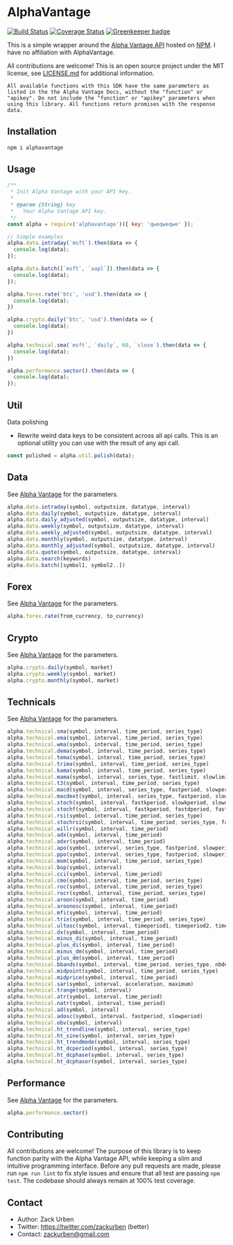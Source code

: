 # AlphaVantage

[![Build Status](https://travis-ci.org/zackurben/alphavantage.svg?branch=master)](https://travis-ci.org/zackurben/alphavantage)
[![Coverage Status](https://coveralls.io/repos/github/zackurben/alphavantage/badge.svg?branch=master)](https://coveralls.io/github/zackurben/alphavantage?branch=master)
[![Greenkeeper badge](https://badges.greenkeeper.io/zackurben/alphavantage.svg)](https://greenkeeper.io/)

This is a simple wrapper around the [Alpha Vantage API](https://www.alphavantage.co/documentation/) hosted on [NPM](https://www.npmjs.com/package/alphavantage). I have no affiliation with AlphaVantage.

All contributions are welcome! This is an open source project under the MIT license, see [LICENSE.md](LICENSE.md) for additional information.

`All available functions with this SDK have the same parameters as listed in the the Alpha Vantage Docs, without the "function" or "apikey". Do not include the "function" or "apikey" parameters when using this library. All functions return promises with the response data.`

## Installation
```bash
npm i alphavantage
```

## Usage

```javascript
/**
 * Init Alpha Vantage with your API key.
 *
 * @param {String} key
 *   Your Alpha Vantage API key.
 */
const alpha = require('alphavantage')({ key: 'qweqweqwe' });

// Simple examples
alpha.data.intraday(`msft`).then(data => {
  console.log(data);
});

alpha.data.batch([`msft`, `aapl`]).then(data => {
  console.log(data);
});

alpha.forex.rate('btc', 'usd').then(data => {
  console.log(data);
})

alpha.crypto.daily('btc', 'usd').then(data => {
  console.log(data);
})

alpha.technical.sma(`msft`, `daily`, 60, `close`).then(data => {
  console.log(data);
})

alpha.performance.sector().then(data => {
  console.log(data);
});
```

## Util

Data polishing
  - Rewrite weird data keys to be consistent across all api calls. This is an optional utility you can use with the result of any api call.

```javascript
const polished = alpha.util.polish(data);
```

## Data

See [Alpha Vantage](https://www.alphavantage.co/documentation/#time-series-data) for the parameters.
```javascript
alpha.data.intraday(symbol, outputsize, datatype, interval)
alpha.data.daily(symbol, outputsize, datatype, interval)
alpha.data.daily_adjusted(symbol, outputsize, datatype, interval)
alpha.data.weekly(symbol, outputsize, datatype, interval)
alpha.data.weekly_adjusted(symbol, outputsize, datatype, interval)
alpha.data.monthly(symbol, outputsize, datatype, interval)
alpha.data.monthly_adjusted(symbol, outputsize, datatype, interval)
alpha.data.quote(symbol, outputsize, datatype, interval)
alpha.data.search(keywords)
alpha.data.batch([symbol1, symbol2..])
```

## Forex

See [Alpha Vantage](https://www.alphavantage.co/documentation/#fx) for the parameters.
```javascript
alpha.forex.rate(from_currency, to_currency)
```

## Crypto

See [Alpha Vantage](https://www.alphavantage.co/documentation/#digital-currency) for the parameters.
```javascript
alpha.crypto.daily(symbol, market)
alpha.crypto.weekly(symbol, market)
alpha.crypto.monthly(symbol, market)
```

## Technicals

See [Alpha Vantage](https://www.alphavantage.co/documentation/#technical-indicators) for the parameters.
```javascript
alpha.technical.sma(symbol, interval, time_period, series_type)
alpha.technical.ema(symbol, interval, time_period, series_type)
alpha.technical.wma(symbol, interval, time_period, series_type)
alpha.technical.dema(symbol, interval, time_period, series_type)
alpha.technical.tema(symbol, interval, time_period, series_type)
alpha.technical.trima(symbol, interval, time_period, series_type)
alpha.technical.kama(symbol, interval, time_period, series_type)
alpha.technical.mama(symbol, interval, series_type, fastlimit, slowlimit)
alpha.technical.t3(symbol, interval, time_period, series_type)
alpha.technical.macd(symbol, interval, series_type, fastperiod, slowperiod, signalperiod)
alpha.technical.macdext(symbol, interval, series_type, fastperiod, slowperiod, signalperiod, fastmatype, slowmatype, signalmatype)
alpha.technical.stoch(symbol, interval, fastkperiod, slowkperiod, slowdperiod, slowkmatype, slowdmatype)
alpha.technical.stochf(symbol, interval, fastkperiod, fastdperiod, fastdmatype)
alpha.technical.rsi(symbol, interval, time_period, series_type)
alpha.technical.stochrsi(symbol, interval, time_period, series_type, fastkperiod, slowdperiod, fastdmatype)
alpha.technical.willr(symbol, interval, time_period)
alpha.technical.adx(symbol, interval, time_period)
alpha.technical.adxr(symbol, interval, time_period)
alpha.technical.apo(symbol, interval, series_type, fastperiod, slowperiod, matype)
alpha.technical.ppo(symbol, interval, series_type, fastperiod, slowperiod, matype)
alpha.technical.mom(symbol, interval, time_period, series_type)
alpha.technical.bop(symbol, interval)
alpha.technical.cci(symbol, interval, time_period)
alpha.technical.cmo(symbol, interval, time_period, series_type)
alpha.technical.roc(symbol, interval, time_period, series_type)
alpha.technical.rocr(symbol, interval, time_period, series_type)
alpha.technical.aroon(symbol, interval, time_period)
alpha.technical.aroonosc(symbol, interval, time_period)
alpha.technical.mfi(symbol, interval, time_period)
alpha.technical.trix(symbol, interval, time_period, series_type)
alpha.technical.ultosc(symbol, interval, timeperiod1, timeperiod2, timeperiod3)
alpha.technical.dx(symbol, interval, time_period)
alpha.technical.minus_di(symbol, interval, time_period)
alpha.technical.plus_di(symbol, interval, time_period)
alpha.technical.minus_dm(symbol, interval, time_period)
alpha.technical.plus_dm(symbol, interval, time_period)
alpha.technical.bbands(symbol, interval, time_period, series_type, nbdevup, nbdevdn)
alpha.technical.midpoint(symbol, interval, time_period, series_type)
alpha.technical.midprice(symbol, interval, time_period)
alpha.technical.sar(symbol, interval, acceleration, maximum)
alpha.technical.trange(symbol, interval)
alpha.technical.atr(symbol, interval, time_period)
alpha.technical.natr(symbol, interval, time_period)
alpha.technical.ad(symbol, interval)
alpha.technical.adosc(symbol, interval, fastperiod, slowperiod)
alpha.technical.obv(symbol, interval)
alpha.technical.ht_trendline(symbol, interval, series_type)
alpha.technical.ht_sine(symbol, interval, series_type)
alpha.technical.ht_trendmode(symbol, interval, series_type)
alpha.technical.ht_dcperiod(symbol, interval, series_type)
alpha.technical.ht_dcphase(symbol, interval, series_type)
alpha.technical.ht_dcphasor(symbol, interval, series_type)
```

## Performance

See [Alpha Vantage](https://www.alphavantage.co/documentation/#sector-information) for the parameters.
```javascript
alpha.performance.sector()
```

## Contributing

All contributions are welcome! The purpose of this library is to keep function parity with the Alpha Vantage API, while keeping a slim and intuitive programming interface. Before any pull requests are made, please run `npm run lint` to fix style issues and ensure that all test are passing `npm test`. The codebase should always remain at 100% test coverage.

## Contact
  - Author: Zack Urben
  - Twitter: https://twitter.com/zackurben (better)
  - Contact: zackurben@gmail.com
